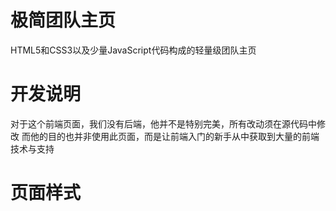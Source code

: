 # 极简团队主页
 HTML5和CSS3以及少量JavaScript代码构成的轻量级团队主页

# 开发说明
对于这个前端页面，我们没有后端，他并不是特别完美，所有改动须在源代码中修改
而他的目的也并非使用此页面，而是让前端入门的新手从中获取到大量的前端技术与支持

# 页面样式

